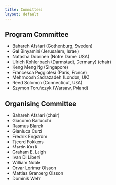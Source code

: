 ```yaml
---
title: Committees
layout: default
---
```


## Program Committee

- Bahareh Afshari (Gothenburg, Sweden)
- Gal Binyamini (Jerusalem, Israel)
- Natasha Dobrinen (Notre Dame, USA)
- Ulrich Kohlenbach (Darmstadt, Germany) (chair)
- Keng Meng Ng (Singapore)
- Francesca Poggiolesi (Paris, France)
- Mehrnoosh Sadrazadeh (London, UK)
- Reed Solomon (Connecticut, USA)
- Szymon Toruńczyk (Warsaw, Poland)

## Organising Committee

- Bahareh Afshari (chair)
- Giacomo Barlucchi
- Rasmus Blanck
- Gianluca Curzi
- Fredrik Engström
- Tjeerd Fokkens
- Martin Kaså
- Graham E. Leigh
- Ivan Di Liberti
- William Noble
- Orvar Lorimer Olsson
- Mattias Granberg Olsson
- Dominik Wehr
